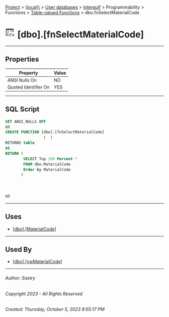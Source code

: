 #### 

[Project](../../../../../../index.md) > [(local)\\](../../../../../index.md) > [User databases](../../../../index.md) > [Intergulf](../../../index.md) > Programmability > Functions > [Table-valued Functions](Table-valued_Functions.md) > dbo.fnSelectMaterialCode

# ![Table-valued Functions](../../../../../../Images/Function_Table32.png) [dbo].[fnSelectMaterialCode]

---

## <a name="#properties"></a>Properties

| Property | Value |
|---|---|
| ANSI Nulls On | NO |
| Quoted Identifier On | YES |


---

## <a name="#sqlscript"></a>SQL Script

```sql
SET ANSI_NULLS OFF
GO
CREATE FUNCTION [dbo].[fnSelectMaterialCode]
                 (  )
RETURNS table
AS
RETURN (
        SELECT Top 100 Percent *
        FROM dbo.MaterialCode
        Order by MaterialCode
       )



GO

```


---

## <a name="#uses"></a>Uses

* [[dbo].[MaterialCode]](../../../Tables/dbo_MaterialCode.md)


---

## <a name="#usedby"></a>Used By

* [[dbo].[vwMaterialCode]](../../../Views/dbo_vwMaterialCode.md)


---

###### Author:  Sastry

###### Copyright 2023 - All Rights Reserved

###### Created: Thursday, October 5, 2023 9:55:17 PM

